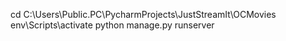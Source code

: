 cd C:\Users\Public.PC\PycharmProjects\JustStreamIt\OCMovies
env\Scripts\activate
python manage.py runserver
